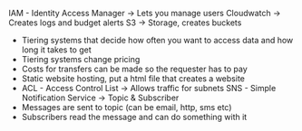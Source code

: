IAM - Identity Access Manager -> Lets you manage users
Cloudwatch -> Creates logs and budget alerts
S3 -> Storage, creates buckets
- Tiering systems that decide how often you want to access data and how long it takes to get
- Tiering systems change pricing
- Costs for transfers can be made so the requester has to pay
- Static website hosting, put a html file that creates a website
- ACL - Access Control List -> Allows traffic for subnets
SNS - Simple Notification Service -> Topic & Subscriber
- Messages are sent to topic (can be email, http, sms etc)
- Subscribers read the message and can do something with it